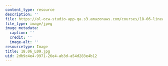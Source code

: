 ```yaml
---
content_type: resource
description: ''
file: https://ol-ocw-studio-app-qa.s3.amazonaws.com/courses/18-06-linear-algebra-spring-2010/2db9c4e4997126e4ab3da54d283e4b12_18.06_L09.jpg
file_type: image/jpeg
image_metadata:
  caption: ''
  credit: ''
  image-alt: ''
resourcetype: Image
title: 18.06_L09.jpg
uid: 2db9c4e4-9971-26e4-ab3d-a54d283e4b12
---
```

